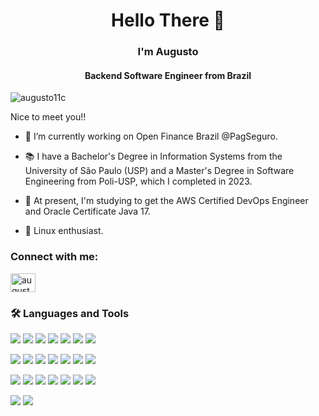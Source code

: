 <h1 align="center">Hello There 👋</h1>
<h3 align="center">I'm Augusto</h3>
<h4 align="center">Backend Software Engineer from Brazil</h4>

<p align="left"> <img src="https://komarev.com/ghpvc/?username=augusto11c&label=Profile%20views&color=0e75b6&style=flat" alt="augusto11c" /> </p>

Nice to meet you!!

- 🔭 I’m currently working on Open Finance Brazil @PagSeguro.

- 📚 I have a Bachelor's Degree in Information Systems from the University of São Paulo (USP) and a Master's Degree in Software Engineering from Poli-USP, which I completed in 2023.

- 🌱 At present, I'm studying to get the AWS Certified DevOps Engineer and Oracle Certificate Java 17.

- 🐧 Linux enthusiast.

<h3 align="left">Connect with me:</h3>
<p align="left">
<a href="https://linkedin.com/in/augusto-bueno" target="blank"><img align="center" src="https://raw.githubusercontent.com/rahuldkjain/github-profile-readme-generator/master/src/images/icons/Social/linked-in-alt.svg" alt="augusto-bueno" height="30" width="40" /></a>
</p>

<h3 align="left">🛠️ Languages and Tools</h3>

<p align='left'>
  
  <img src="https://img.shields.io/badge/java-%23ED8B00.svg?style=for-the-badge&logo=openjdk&logoColor=white" />
  <img src="https://img.shields.io/badge/kotlin-%237F52FF.svg?style=for-the-badge&logo=kotlin&logoColor=white" />
  <img src="https://img.shields.io/badge/shell_script-%23121011.svg?style=for-the-badge&logo=gnu-bash&logoColor=white" />
  <img src="https://img.shields.io/badge/Rabbitmq-FF6600?style=for-the-badge&logo=rabbitmq&logoColor=white" />
  <img src="https://img.shields.io/badge/Apache_Kafka-231F20?style=for-the-badge&logo=apache-kafka&logoColor=white" />
  <img src="https://img.shields.io/badge/AWS-%23FF9900.svg?style=for-the-badge&logo=amazon-aws&logoColor=white" />
  <img src="https://img.shields.io/badge/terraform-%235835CC.svg?style=for-the-badge&logo=terraform&logoColor=white" />
  
</p>

<p align='left'>
  <img src="https://img.shields.io/badge/spring-%236DB33F.svg?style=for-the-badge&logo=spring&logoColor=white" />
  <img src="https://img.shields.io/badge/Quarkus-2e5280?style=for-the-badge&logo=quarkus&logoColor=white%22" />
  <img src="https://img.shields.io/badge/Hibernate-59666C?style=for-the-badge&logo=Hibernate&logoColor=white" />
  <img src="https://img.shields.io/badge/Gradle-02303A.svg?style=for-the-badge&logo=Gradle&logoColor=white" />
  <img src="https://img.shields.io/badge/Maven-C71A36?style=for-the-badge&logo=apache-maven&logoColor=white" />  
  <img src="https://img.shields.io/badge/docker-%230db7ed.svg?style=for-the-badge&logo=docker&logoColor=white" />
  <img src="https://img.shields.io/badge/kubernetes-%23326ce5.svg?style=for-the-badge&logo=kubernetes&logoColor=white" /> 
</p>

<p align='left'>

  <img src="https://img.shields.io/badge/DynamoDB-4053D6?style=for-the-badge&logo=Amazon%20DynamoDB&logoColor=white" />
  <img src="https://img.shields.io/badge/MongoDB-%234ea94b.svg?style=for-the-badge&logo=mongodb&logoColor=white" />
  <img src="https://img.shields.io/badge/cassandra-%231287B1.svg?style=for-the-badge&logo=apache-cassandra&logoColor=white" />
  <img src="https://img.shields.io/badge/redis-%23DD0031.svg?style=for-the-badge&logo=redis&logoColor=white" />
  <img src="https://img.shields.io/badge/postgres-%23316192.svg?style=for-the-badge&logo=postgresql&logoColor=white" />
  <img src="https://img.shields.io/badge/grafana-%23F46800.svg?style=for-the-badge&logo=grafana&logoColor=white" />
  <img src="https://img.shields.io/badge/splunk-%23000000.svg?style=for-the-badge&logo=splunk&logoColor=white" />
</p>


<p align='left'>

  <img src="https://img.shields.io/badge/New%20Relic-008C99?style=for-the-badge&logo=new-relic&logoColor=white" />
  <img src="https://img.shields.io/badge/Kibana-005571?style=for-the-badge&logo=Kibana&logoColor=white" />
</p>
